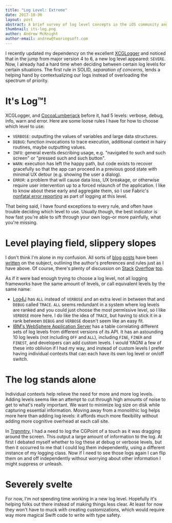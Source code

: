 ```yaml
---
title: "Log Level: Extreme"
date: 2017-10-30
layout: post
abstract: A brief survey of log level concepts in the iOS community and elsewhere.
thumbnail: its-log.png
author: Andrew McKnight
author-email: andrew@tworingsoft.com
---
```


I recently updated my dependency on the excellent [XCGLogger](https://github.com/DaveWoodCom/XCGLogger) and noticed that in the jump from major version 4 to 6, a new log level appeared: `SEVERE`. Now, I already had a hard time when deciding between certain log levels for certain situations. The first rule in SOLID, *separation of concerns*, lends a helping hand by contextualizing our logs instead of overloading the spectrum of priority.

# It's Log™!

XCGLogger, and [CocoaLumberjack](https://github.com/CocoaLumberjack/CocoaLumberjack) before it, had 5 levels: verbose, debug, info, warn and error. Here are some loose rules I have for how to choose which level to use:

- `VERBOSE`: outputting the values of variables and large data structures.
- `DEBUG`: function invocations to trace execution, additional context in hairy routines, maybe outputting values.
- `INFO`: general events describing usage, e.g. "navigated to such and such screen" or "pressed such and such button".
- `WARN`: execution has left the happy path, but code exists to recover gracefully so that the app can proceed in a previous good state with minimal UX detour (e.g. showing the user a dialog).
- `ERROR`: a problem that will cause data loss, UX breakage, or otherwise require user intervention up to a forced relaunch of the application. I like to know about these early and aggregate them, so I use Fabric's [nonfatal error reporting](https://docs.fabric.io/apple/crashlytics/logged-errors.html) as part of logging at this level.

That being said, I have found exceptions to every rule, and often have trouble deciding which level to use. Usually though, the best indicator is how fast you're able to sift through your own logs–or more painfully, what you're missing.

# Level playing field, slippery slopes

I don't think I'm alone in my confusion. All sorts of [blog](http://thejoyofcode.com/Logging_Levels_and_how_to_use_them.aspx) [posts](http://www.masterzen.fr/2013/01/13/the-10-commandments-of-logging/) have been [written](http://blogs.perl.org/users/preaction/2017/03/choosing-a-log-level.html) on the subject, outlining the author's preferences and rules just as I have above. Of course, there's plenty of discussion on [Stack](https://stackoverflow.com/questions/7839565/logging-levels-logback-rule-of-thumb-to-assign-log-levels) [Overflow](https://stackoverflow.com/questions/2031163/when-to-use-the-different-log-levels) [too](https://stackoverflow.com/questions/186798/how-to-determine-what-log-level-to-use).

As if it were bad enough trying to choose a log level, not all logging frameworks have the same amount of levels, or call equivalent levels by the same name:

- [Log4J](https://logging.apache.org/log4j/1.2/apidocs/org/apache/log4j/Level.html) has `ALL` instead of `VERBOSE` and an extra level in between that and `DEBUG` called `TRACE`. `ALL` seems redundant in a system where log levels are ranked and you could just choose the most permissive level, so I like `VERBOSE` more here. I do like the idea of `TRACE`, but having to stick it in a rank between `DEBUG` and `VERBOSE` doesn't seem like an easy fit.
- [IBM's WebSphere Application Server](https://www.ibm.com/support/knowledgecenter/en/SSAW57_8.0.0/com.ibm.websphere.nd.doc/info/ae/ae/utrb_loglevel.html) has a table correlating different sets of log levels from different versions of its API. It has an astounding 10 log levels (not including `OFF` and `ALL`), including `FINE`, `FINER` and `FINEST`, and developers can add custom levels. I would YAGNI a few of these into oblivion if I had my way, and instead of custom levels I prefer having individual contexts that can each have its own log level or on/off switch.

# The log stands alone

Individual contexts help relieve the need for more and more log levels. Adding levels seems like an attempt to cut through high amounts of noise to get to what's really important. We want to minimize log size on disk while capturing essential information. Moving away from a monolithic log helps more here than adding log levels: it affords much more flexibility without adding more cognitive overhead at each call site.

In [Trgnmtry](https://itunes.apple.com/us/app/trgnmtry/id1146667288?ls=1&mt=8), I had a need to log the CGPoint of a touch as it was dragging around the screen. This output a large amount of information to the log. At first I debated myself whether to log these at debug or verbose levels, but then it occurred to me that I could log them independently, using a different instance of my logging class. Now if I need to see those logs again I can flip them on and off independently without worrying about other information I might suppress or unleash.

# Severely svelte

For now, I'm not spending time working in a new log level. Hopefully it's helping folks out there instead of making things less clear. At least for now they won't have to muck with creating customizations, which would require way more magical Swift code to write with type safety.